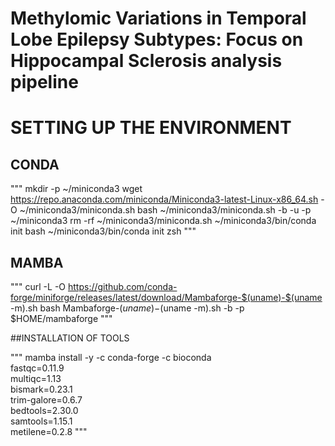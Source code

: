 # Methylomic Variations in Temporal Lobe Epilepsy Subtypes: Focus on Hippocampal Sclerosis analysis pipeline

# SETTING UP THE ENVIRONMENT

## CONDA

"""
mkdir -p ~/miniconda3
wget https://repo.anaconda.com/miniconda/Miniconda3-latest-Linux-x86_64.sh -O ~/miniconda3/miniconda.sh
bash ~/miniconda3/miniconda.sh -b -u -p ~/miniconda3
rm -rf ~/miniconda3/miniconda.sh
~/miniconda3/bin/conda init bash
~/miniconda3/bin/conda init zsh
"""

## MAMBA

"""
curl -L -O https://github.com/conda-forge/miniforge/releases/latest/download/Mambaforge-$(uname)-$(uname -m).sh
bash Mambaforge-$(uname)-$(uname -m).sh -b -p $HOME/mambaforge
"""

##INSTALLATION OF TOOLS

"""
mamba install -y -c conda-forge -c bioconda \
    fastqc=0.11.9 \
    multiqc=1.13 \
    bismark=0.23.1 \
    trim-galore=0.6.7 \
    bedtools=2.30.0 \
    samtools=1.15.1 \
    metilene=0.2.8
"""
